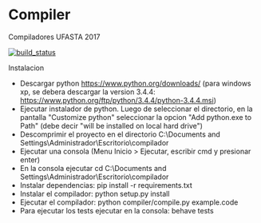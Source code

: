 # Compiler
Compiladores UFASTA 2017


[![build_status](https://travis-ci.com/comtom/compiler.svg?token=v8Uz1yh4sMNd73DSo77q&branch=master)](https://travis-ci.com/comtom/compiler)


Instalacion


 * Descargar python https://www.python.org/downloads/ (para windows xp, se debera descargar la version 3.4.4: https://www.python.org/ftp/python/3.4.4/python-3.4.4.msi)
 * Ejecutar instalador de python. Luego de seleccionar el directorio, en la pantalla "Customize python" seleccionar la opcion "Add python.exe to Path" (debe decir "will be installed on local hard drive")
 * Descomprimir el proyecto en el directorio C:\Documents and Settings\Administrador\Escritorio\compilador
 * Ejecutar una consola (Menu Inicio > Ejecutar, escribir cmd y presionar enter)
 * En la consola ejecutar cd C:\Documents and Settings\Administrador\Escritorio\compilador
 * Instalar dependencias: pip install -r requirements.txt
 * Instalar el compilador: python setup.py install
 * Ejecutar el compilador: python compiler/compile.py example.code
 * Para ejecutar los tests ejecutar en la consola: behave tests